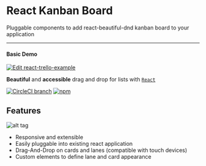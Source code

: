 # React Kanban Board
Pluggable components to add react-beautiful-dnd kanban board to your application

---

#### Basic Demo
[![Edit react-trello-example](https://codesandbox.io/static/img/play-codesandbox.svg)](https://codesandbox.io/s/task-app-egghead-zpbb9k)

**Beautiful** and **accessible** drag and drop for lists with [`React`](https://facebook.github.io/react/)

[![CircleCI branch](https://img.shields.io/circleci/project/github/atlassian/react-beautiful-dnd/master.svg)](https://circleci.com/gh/atlassian/react-beautiful-dnd/tree/master)
[![npm](https://img.shields.io/npm/v/react-beautiful-dnd.svg)](https://www.npmjs.com/package/react-beautiful-dnd)

## Features

![alt tag](supportFiles/kanbanBoard.gif)

* Responsive and extensible
* Easily pluggable into existing react application
* Drag-And-Drop on cards and lanes (compatible with touch devices)
* Custom elements to define lane and card appearance
